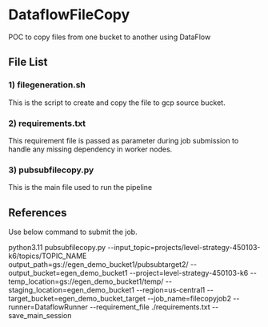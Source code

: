 # DataflowFileCopy
POC to copy files from one bucket to another using DataFlow


## File List
### 1) filegeneration.sh
This is the script to create and copy the file to gcp source bucket.

### 2) requirements.txt
This requirement file is passed as parameter during job submission to handle any missing dependency in worker nodes.

### 3) pubsubfilecopy.py
This is the main file used to run the pipeline

## References
Use below command to submit the job. 

python3.11 pubsubfilecopy.py --input_topic=projects/level-strategy-450103-k6/topics/TOPIC_NAME output_path=gs://egen_demo_bucket1/pubsubtarget2/ --output_bucket=egen_demo_bucket1  --project=level-strategy-450103-k6 --temp_location=gs://egen_demo_bucket1/temp/  --staging_location=egen_demo_bucket1  --region=us-central1 --target_bucket=egen_demo_bucket_target --job_name=filecopyjob2 --runner=DataflowRunner --requirement_file ./requirements.txt --save_main_session
